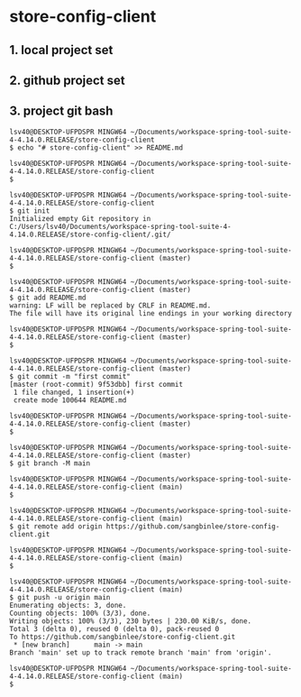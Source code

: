 # store-config-client
## 1. local project set
## 2. github project set
## 3. project git bash 


	
	
	lsv40@DESKTOP-UFPDSPR MINGW64 ~/Documents/workspace-spring-tool-suite-4-4.14.0.RELEASE/store-config-client
	$ echo "# store-config-client" >> README.md
	
	lsv40@DESKTOP-UFPDSPR MINGW64 ~/Documents/workspace-spring-tool-suite-4-4.14.0.RELEASE/store-config-client
	$ 
	
	lsv40@DESKTOP-UFPDSPR MINGW64 ~/Documents/workspace-spring-tool-suite-4-4.14.0.RELEASE/store-config-client
	$ git init
	Initialized empty Git repository in C:/Users/lsv40/Documents/workspace-spring-tool-suite-4-4.14.0.RELEASE/store-config-client/.git/
	
	lsv40@DESKTOP-UFPDSPR MINGW64 ~/Documents/workspace-spring-tool-suite-4-4.14.0.RELEASE/store-config-client (master)
	$ 
	
	lsv40@DESKTOP-UFPDSPR MINGW64 ~/Documents/workspace-spring-tool-suite-4-4.14.0.RELEASE/store-config-client (master)
	$ git add README.md
	warning: LF will be replaced by CRLF in README.md.
	The file will have its original line endings in your working directory
	
	lsv40@DESKTOP-UFPDSPR MINGW64 ~/Documents/workspace-spring-tool-suite-4-4.14.0.RELEASE/store-config-client (master)
	$ 
	
	lsv40@DESKTOP-UFPDSPR MINGW64 ~/Documents/workspace-spring-tool-suite-4-4.14.0.RELEASE/store-config-client (master)
	$ git commit -m "first commit"
	[master (root-commit) 9f53dbb] first commit
	 1 file changed, 1 insertion(+)
	 create mode 100644 README.md
	
	lsv40@DESKTOP-UFPDSPR MINGW64 ~/Documents/workspace-spring-tool-suite-4-4.14.0.RELEASE/store-config-client (master)
	$
	
	lsv40@DESKTOP-UFPDSPR MINGW64 ~/Documents/workspace-spring-tool-suite-4-4.14.0.RELEASE/store-config-client (master)
	$ git branch -M main
	
	lsv40@DESKTOP-UFPDSPR MINGW64 ~/Documents/workspace-spring-tool-suite-4-4.14.0.RELEASE/store-config-client (main)
	$
	
	lsv40@DESKTOP-UFPDSPR MINGW64 ~/Documents/workspace-spring-tool-suite-4-4.14.0.RELEASE/store-config-client (main)
	$ git remote add origin https://github.com/sangbinlee/store-config-client.git
	
	lsv40@DESKTOP-UFPDSPR MINGW64 ~/Documents/workspace-spring-tool-suite-4-4.14.0.RELEASE/store-config-client (main)
	$
	
	lsv40@DESKTOP-UFPDSPR MINGW64 ~/Documents/workspace-spring-tool-suite-4-4.14.0.RELEASE/store-config-client (main)
	$ git push -u origin main
	Enumerating objects: 3, done.
	Counting objects: 100% (3/3), done.
	Writing objects: 100% (3/3), 230 bytes | 230.00 KiB/s, done.
	Total 3 (delta 0), reused 0 (delta 0), pack-reused 0
	To https://github.com/sangbinlee/store-config-client.git
	 * [new branch]      main -> main
	Branch 'main' set up to track remote branch 'main' from 'origin'.
	
	lsv40@DESKTOP-UFPDSPR MINGW64 ~/Documents/workspace-spring-tool-suite-4-4.14.0.RELEASE/store-config-client (main)
	$


